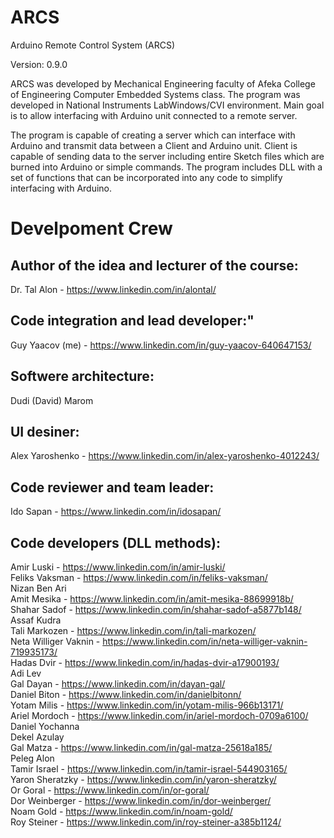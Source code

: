 # ARCS
Arduino Remote Control System (ARCS)

Version: 0.9.0

ARCS was developed by Mechanical Engineering faculty of
Afeka College of Engineering Computer Embedded Systems class.
The program was developed in National Instruments LabWindows/CVI environment.
Main goal is to allow interfacing with Arduino unit connected to a remote server.

The program is capable of creating a server which can interface with Arduino
and transmit data between a Client and Arduino unit.
Client is capable of sending data to the server including entire Sketch files
which are burned into Arduino or simple commands.
The program includes DLL with a set of functions that can be incorporated 
into any code to simplify interfacing with Arduino.

# Develpoment Crew
## Author of the idea and lecturer of the course:
Dr. Tal Alon - https://www.linkedin.com/in/alontal/

## Code integration and lead developer:"
Guy Yaacov (me) - https://www.linkedin.com/in/guy-yaacov-640647153/

## Softwere architecture:
Dudi (David) Marom

## UI desiner:
Alex Yaroshenko - https://www.linkedin.com/in/alex-yaroshenko-4012243/

## Code reviewer and team leader:
Ido Sapan - https://www.linkedin.com/in/idosapan/

## Code developers (DLL methods):
Amir Luski - https://www.linkedin.com/in/amir-luski/ <br />
Feliks Vaksman - https://www.linkedin.com/in/feliks-vaksman/ <br />
Nizan Ben Ari <br />
Amit Mesika - https://www.linkedin.com/in/amit-mesika-88699918b/ <br />
Shahar Sadof - https://www.linkedin.com/in/shahar-sadof-a5877b148/ <br />
Assaf Kudra <br />
Tali Markozen - https://www.linkedin.com/in/tali-markozen/ <br />
Neta Williger Vaknin - https://www.linkedin.com/in/neta-williger-vaknin-719935173/ <br />
Hadas Dvir - https://www.linkedin.com/in/hadas-dvir-a17900193/ <br />
Adi Lev <br />
Gal Dayan - https://www.linkedin.com/in/dayan-gal/ <br />
Daniel Biton - https://www.linkedin.com/in/danielbitonn/ <br />
Yotam Milis - https://www.linkedin.com/in/yotam-milis-966b13171/ <br />
Ariel Mordoch - https://www.linkedin.com/in/ariel-mordoch-0709a6100/ <br />
Daniel Yochanna <br />
Dekel Azulay <br />
Gal Matza - https://www.linkedin.com/in/gal-matza-25618a185/ <br />
Peleg Alon <br />
Tamir Israel - https://www.linkedin.com/in/tamir-israel-544903165/ <br />
Yaron Sheratzky - https://www.linkedin.com/in/yaron-sheratzky/ <br />
Or Goral - https://www.linkedin.com/in/or-goral/ <br />
Dor Weinberger - https://www.linkedin.com/in/dor-weinberger/ <br />
Noam Gold - https://www.linkedin.com/in/noam-gold/ <br />
Roy Steiner - https://www.linkedin.com/in/roy-steiner-a385b1124/ <br />
